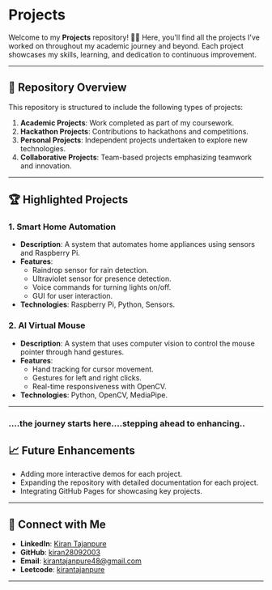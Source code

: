 # Projects

Welcome to my **Projects** repository! 👩‍💻 Here, you'll find all the projects I've worked on throughout my academic journey and beyond. Each project showcases my skills, learning, and dedication to continuous improvement.

---

## 📂 Repository Overview

This repository is structured to include the following types of projects:

1. **Academic Projects**: Work completed as part of my coursework.
2. **Hackathon Projects**: Contributions to hackathons and competitions.
3. **Personal Projects**: Independent projects undertaken to explore new technologies.
4. **Collaborative Projects**: Team-based projects emphasizing teamwork and innovation.

---

## 🏆 Highlighted Projects

### 1. **Smart Home Automation**
- **Description**: A system that automates home appliances using sensors and Raspberry Pi.
- **Features**: 
  - Raindrop sensor for rain detection.
  - Ultraviolet sensor for presence detection.
  - Voice commands for turning lights on/off.
  - GUI for user interaction.
- **Technologies**: Raspberry Pi, Python, Sensors.


### 2. **AI Virtual Mouse**
- **Description**: A system that uses computer vision to control the mouse pointer through hand gestures.
- **Features**:
  - Hand tracking for cursor movement.
  - Gestures for left and right clicks.
  - Real-time responsiveness with OpenCV.
- **Technologies**: Python, OpenCV, MediaPipe.

---
### ....the journey starts here....stepping ahead to enhancing..

## 📈 Future Enhancements

- Adding more interactive demos for each project.
- Expanding the repository with detailed documentation for each project.
- Integrating GitHub Pages for showcasing key projects.

---

## 🔗 Connect with Me

- **LinkedIn**: [Kiran Tajanpure](https://www.linkedin.com/in/kiran-tajanpure-a7509225b/?lipi=urn%3Ali%3Apage%3Ad_flagship3_feed%3BycyvZiqsQlaz3qhzSRoE3w%3D%3D)
- **GitHub**: [kiran28092003](https://github.com/kiran28092003)
- **Email**: kirantajanpure48@gmail.com
- **Leetcode**: [kirantajanpure](https://leetcode.com/u/Kirantajanpure)
---
